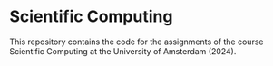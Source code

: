 # Scientific Computing
This repository contains the code for the assignments of the course Scientific Computing at the University of Amsterdam (2024).
